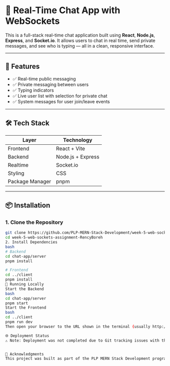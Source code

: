 # 💬 Real-Time Chat App with WebSockets

This is a full-stack real-time chat application built using **React**, **Node.js**, **Express**, and **Socket.io**. It allows users to chat in real time, send private messages, and see who is typing — all in a clean, responsive interface.

---

## 🚀 Features

- ✅ Real-time public messaging
- ✅ Private messaging between users
- ✅ Typing indicators
- ✅ Live user list with selection for private chat
- ✅ System messages for user join/leave events

---

## 🛠️ Tech Stack

| Layer     | Technology               |
|-----------|--------------------------|
| Frontend  | React + Vite             |
| Backend   | Node.js + Express        |
| Realtime  | Socket.io                |
| Styling   | CSS                      |
| Package Manager | pnpm               |

---

## 📦 Installation

### 1. Clone the Repository

```bash
git clone https://github.com/PLP-MERN-Stack-Development/week-5-web-sockets-assignment-RencyBoreh.git
cd week-5-web-sockets-assignment-RencyBoreh
2. Install Dependencies
bash
# Backend
cd chat-app/server
pnpm install

# Frontend
cd ../client
pnpm install
🧪 Running Locally
Start the Backend
bash
cd chat-app/server
pnpm start
Start the Frontend
bash
cd ../client
pnpm run dev
Then open your browser to the URL shown in the terminal (usually http://localhost:5173).

🌐 Deployment Status
⚠️ Note: Deployment was not completed due to Git tracking issues with the backend folder. The application is fully functional locally and ready to be deployed once the Git repository is properly synced with all server files.


🙌 Acknowledgments
This project was built as part of the PLP MERN Stack Development program, Week 5 assignment on WebSockets.
